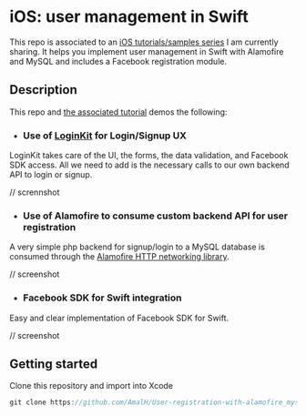 # iOS: user management in Swift 

This repo is associated to an [iOS tutorials/samples series](http://pragmatictheories.tech/category/ios/) I am currently sharing.
It helps you implement user management in Swift with Alamofire and MySQL and includes a Facebook registration module.

## Description

This repo and [the associated tutorial](http://pragmatictheories.tech/category/ios/) demos the following:

* ### Use of [LoginKit](https://github.com/IcaliaLabs/LoginKit) for Login/Signup UX
LoginKit takes care of the UI, the forms, the data validation, and Facebook SDK access. All we need to add is the necessary calls to our own backend API to login or signup.

// scrennshot

* ### Use of Alamofire to consume custom backend API for user registration
A very simple php backend for signup/login to a MySQL database is consumed through the [Alamofire HTTP networking library](https://github.com/Alamofire/Alamofire).

// screenshot

* ### Facebook SDK for Swift integration
Easy and clear implementation of Facebook SDK for Swift.

// screenshot

## Getting started
Clone this repository and import into Xcode
```javascript
git clone https://github.com/AmalH/User-registration-with-alamofire_mysql-and-facebook_sdk.git
```
